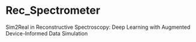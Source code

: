 # Rec_Spectrometer

Sim2Real in Reconstructive Spectroscopy: Deep Learning with Augmented Device-Informed Data Simulation

